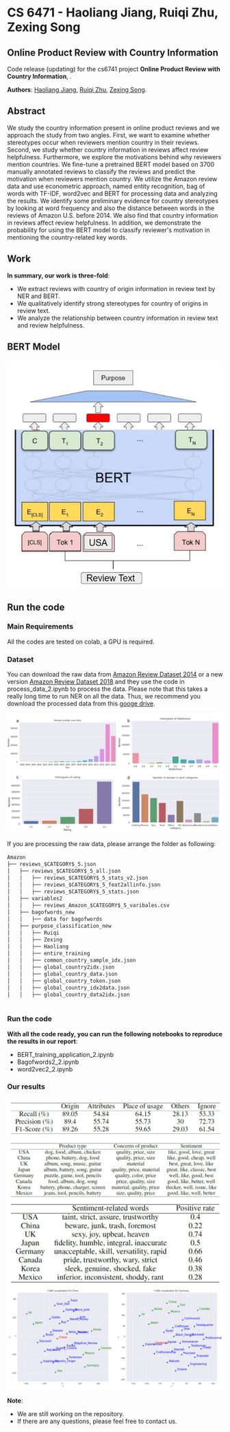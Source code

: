 # CS 6471 - Haoliang Jiang, Ruiqi Zhu, Zexing Song

## Online Product Review with Country Information

Code release (updating) for the cs6741 project **Online Product Review with Country Information**, .


**Authors**: [Haoliang Jiang](https://haoliangjiang.github.io), [Ruiqi Zhu](richzhu1997@gmail.com), [Zexing Song](zsong91@gatech.edu).


## Abstract
We study the country information present in online product reviews and we approach the study from two angles. First, we want to examine whether stereotypes occur when reviewers mention country in their reviews. Second, we study whether country information in reviews affect review helpfulness. Furthermore, we explore the motivations behind why reviewers mention countries. We fine-tune a pretrained BERT model based on 3700 manually annotated reviews to classify the reviews and predict the motivation when reviewers mention country. We utilize the Amazon review data and use econometric approach, named entity recognition, bag of words with TF-IDF, word2vec and BERT for processing data and analyzing the results. We identify some preliminary evidence for country stereotypes by looking at word frequency and also the distance between words in the reviews of Amazon U.S. before 2014. We also find that country information in reviews affect review helpfulness. In addition, we demonstrate the probability for using the BERT model to classify reviewer's motivation in mentioning the country-related key words.


## Work
**In summary, our work is three-fold**: 

 * We extract reviews with country of origin information in review text by NER and BERT.
 * We qualitatively identify strong stereotypes for country of origins in review text.
 * We analyze the relationship between country information in review text and review helpfulness.



## BERT Model
![Our BERT Model](fig/BERT.JPG)


## Run the code
### Main Requirements
All the codes are tested on colab, a GPU is required.

### Dataset
You can download the raw data from [Amazon Review Dataset 2014](https://jmcauley.ucsd.edu/data/amazon/) or a new version [Amazon Review Dataset 2018](https://nijianmo.github.io/amazon/index.html) and they use the code in process_data_2.ipynb to process the data. Please note that this takes a really long time to run NER on all the data. Thus, we recommend you download the processed data from this [googe drive](https://drive.google.com/drive/folders/1SU4qKSsWON6aDt0fGv4MVKq-AvWV_QrR?usp=sharing).

![summary stats for the dataset](fig/stats.JPG)

If you are processing the raw data, please arrange the folder as following:
```
Amazon
├── reviews_$CATEGORY$_5.json
│   ├── reviews_$CATEGORY$_5_all.json
│   │   ├── reviews_$CATEGORY$_5_stats_v2.json
│   │   ├── reviews_$CATEGORY$_5_feat2allinfo.json
│   │   ├── reviews_$CATEGORY$_5_stats.json
│   ├── variables2
│   │   ├── reviews_Amazon_$CATEGORY$_5_varibales.csv
│   ├── bagofwords_new
│   │   ├── data for bagofwords
│   ├── purpose_classification_new
│   │   ├── Ruiqi
│   │   ├── Zexing
│   │   ├── Haoliang
│   │   ├── entire_training
│   │   ├── common_country_sample_idx.json
│   │   ├── global_country2idx.json
│   │   ├── global_country_data.json
│   │   ├── global_country_token.json
│   │   ├── global_country_idx2data.json
│   │   ├── global_country_data2idx.json


```

### Run the code
**With all the code ready, you can run the following notebooks to reproduce the results in our report**:

* BERT_training_application_2.ipynb
* Bagofwords2_2.ipynb
* word2vec2_2.ipynb

### Our results
![The performance of BERT model](fig/performance.JPG)
![The BOW result](fig/bow.JPG)
![The word2vec result](fig/word2vec.JPG)
![The tsne result](fig/t-SNE_visualization.JPG)

**Note**: 
* We are still working on the repository.
* If there are any questions, please feel free to contact us.